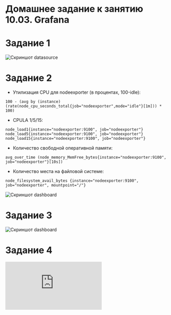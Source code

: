 # Домашнее задание к занятию 10.03. Grafana

# Задание 1

  ![Скриншот datasource](https://github.com/chuckberry321/netology-10-monitoring-03-grafana/blob/main/pictures/grafana_data_source.png)

# Задание 2

  - Утилизация CPU для nodeexporter (в процентах, 100-idle):
```
100 - (avg by (instance) (rate(node_cpu_seconds_total{job="nodeexporter",mode="idle"}[1m])) * 100)
```

  - CPULA 1/5/15:
```
node_load1{instance="nodeexporter:9100", job="nodeexporter"}
node_load5{instance="nodeexporter:9100", job="nodeexporter"}
node_load15{instance="nodeexporter:9100", job="nodeexporter"}
```

  - Количество свободной оперативной памяти:
```
avg_over_time (node_memory_MemFree_bytes{instance="nodeexporter:9100", job="nodeexporter"}[10s])
```

  - Количество места на файловой системе:
```
node_filesystem_avail_bytes {instance="nodeexporter:9100", job="nodeexporter", mountpoint="/"}
```

  ![Скриншот dashboard](https://github.com/chuckberry321/netology-10-monitoring-03-grafana/blob/main/pictures/grafana_dashboard_1.png)

# Задание 3

  ![Скриншот dashboard](https://github.com/chuckberry321/netology-10-monitoring-03-grafana/blob/main/pictures/grafana_dashboard_2.png)

# Задание 4

  ![Dashboard JSON](https://github.com/chuckberry321/netology-10-monitoring-03-grafana/blob/main/grafana_dashboard.json)
